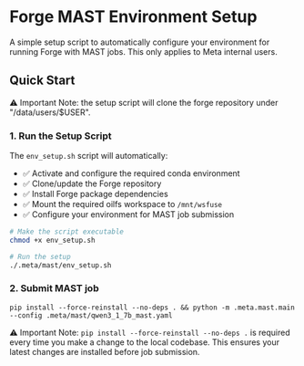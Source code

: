 # Forge MAST Environment Setup

A simple setup script to automatically configure your environment for running Forge with MAST jobs.
This only applies to Meta internal users.

## Quick Start

⚠️ Important Note: the setup script will clone the forge repository under "/data/users/$USER".

### 1. Run the Setup Script

The `env_setup.sh` script will automatically:
- ✅ Activate and configure the required conda environment
- ✅ Clone/update the Forge repository
- ✅ Install Forge package dependencies
- ✅ Mount the required oilfs workspace to `/mnt/wsfuse`
- ✅ Configure your environment for MAST job submission

```bash
# Make the script executable
chmod +x env_setup.sh

# Run the setup
./.meta/mast/env_setup.sh

```

### 2. Submit MAST job

```
pip install --force-reinstall --no-deps . && python -m .meta.mast.main --config .meta/mast/qwen3_1_7b_mast.yaml
```

⚠️ Important Note: `pip install --force-reinstall --no-deps .` is required every time you make a change to the local codebase. This ensures your latest changes are installed before job submission.
